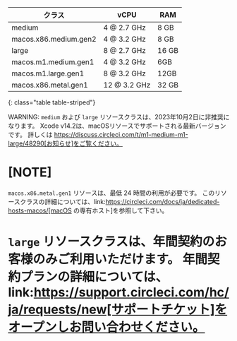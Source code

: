 | クラス                   | vCPU         | RAM   |
| --------------------- | ------------ | ----- |
| medium                | 4 @ 2.7 GHz  | 8 GB  |
| macos.x86.medium.gen2 | 4 @ 3.2 GHz  | 8 GB  |
| large                 | 8 @ 2.7 GHz  | 16 GB |
| macos.m1.medium.gen1  | 4 @ 3.2 GHz  | 6GB   |
| macos.m1.large.gen1   | 8 @ 3.2 GHz  | 12GB  |
| macos.x86.metal.gen1  | 12 @ 3.2 GHz | 32 GB |
{: class="table table-striped"}

WARNING: `medium` および `large` リソースクラスは、2023年10月2日に非推奨になります。 Xcode v14.2は、macOSリソースでサポートされる最新バージョンです。 詳しくは https://discuss.circleci.com/t/m1-medium-m1-large/48290[お知らせ]をご覧ください。

[NOTE]
====
`macos.x86.metal.gen1` リソースは、最低 24 時間の利用が必要です。 このリソースクラスの詳細については、link:https://circleci.com/docs/ja/dedicated-hosts-macos/[macOS の専有ホスト]を参照して下さい。

`large` リソースクラスは、年間契約のお客様のみご利用いただけます。 年間契約プランの詳細については、link:https://support.circleci.com/hc/ja/requests/new[サポートチケット]をオープンしお問い合わせください。 
====